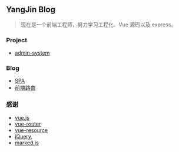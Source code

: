 ## YangJin Blog

> 现在是一个前端工程师，努力学习工程化、Vue 源码以及 express。

### Project

- [admin-system](https://github.com/yangseas/admin-system)

### Blog

- [SPA]()
- [前端路由]()

### 感谢
- [vue.js](https://github.com/vuejs/vue)
- [vue-router](https://github.com/vuejs/vue-router)
- [vue-resource](https://github.com/vuejs/vue-resource)
- [jQuery](http://jquery.com),
- [marked.js](https://github.com/chjj/marked)
